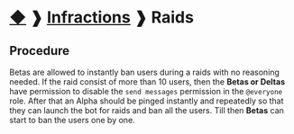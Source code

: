 # [◆](/../../) ❱ [Infractions](/Infractions) ❱ Raids

## Procedure
Betas are allowed to instantly ban users during a raids with no reasoning needed. If the raid consist of more than 10 users, then the **Betas or Deltas** have permission to disable the `send messages` permission in the `@everyone` role. After that an Alpha should be pinged instantly and repeatedly so that they can launch the bot for raids and ban all the users. Till then **Betas** can start to ban the users one by one.

<!-- TAGS --> <!-- Raid -->
